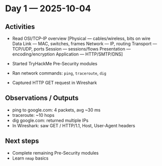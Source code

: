 # Day 1 — 2025-10-04

## Activities
- Read OSI/TCP-IP overview
  [Physical — cables/wireless, bits on wire
  Data Link — MAC, switches, frames
  Network — IP, routing
  Transport — TCP/UDP, ports
  Session — sessions/flows
  Presentation — encoding/encryption
  Application — HTTP/SMTP/DNS]
  
- Started TryHackMe Pre-Security modules  
- Ran network commands: `ping`, `traceroute`, `dig`  
- Captured HTTP GET request in Wireshark  

## Observations / Outputs
- ping to google.com: 4 packets, avg ~30 ms  
- traceroute: ~10 hops  
- dig google.com: returned multiple IPs  
- In Wireshark: saw GET / HTTP/1.1, Host, User-Agent headers  

## Next steps
- Complete remaining Pre-Security modules  
- Learn `nmap` basics
